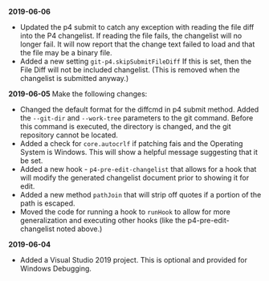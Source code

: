 **2019-06-06** 
  - Updated the p4 submit to catch any exception with reading the file diff into the P4 changelist.  If reading the file fails, the changelist will no longer fail. It will now report that the change text failed to load and that the file may be a binary file.
  - Added a new setting `git-p4.skipSubmitFileDiff` If this is set, then the File Diff will not be included changelist. (This is removed when the changelist is submitted anyway.)

**2019-06-05** 
Make the following changes:
  - Changed the default format for the diffcmd in p4 submit method. Added the `--git-dir` and `--work-tree` parameters to the git command. Before this command is executed, the directory is changed, and the git repository cannot be located.
  - Added a check for `core.autocrlf` if patching fais and the Operating System is Windows. This will show a helpful message suggesting that it be set.
  - Added a new hook - `p4-pre-edit-changelist` that allows for a hook that will modify the generated changelist document prior to showing it for edit.
  - Added a new method `pathJoin` that will strip off quotes if a portion of the path is escaped.
  - Moved the code for running a hook to `runHook` to allow for more generalization and executing other hooks (like the p4-pre-edit-changelist noted above.)

**2019-06-04**

  - Added a Visual Studio 2019 project. This is optional and provided for Windows Debugging.
